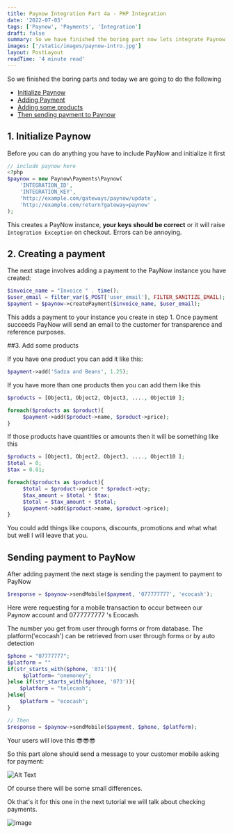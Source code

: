 ```yaml
---
title: Paynow Integration Part 4a - PHP Integration
date: '2022-07-03'
tags: ['Paynow', 'Payments', 'Integration']
draft: false
summary: So we have finished the boring part now lets integrate Paynow into our project(PHP).
images: ['/static/images/paynow-intro.jpg']
layout: PostLayout
readTime: '4 minute read'
---
```



So we finished the boring parts and today we are going to do the following
-  [Initialize Paynow](#sec-1)
-  [Adding Payment](#sec-2)
-  [Adding some products](#sec-3)
-  [Then sending payment to Paynow](#sec-4)

## 1. Initialize Paynow    <a name="sec-1"></a>

Before you can do anything you have to include PayNow and initialize it first

```php
// include paynow here
<?php
$paynow = new Paynow\Payments\Paynow(
    'INTEGRATION_ID',
    'INTEGRATION_KEY',
    'http://example.com/gateways/paynow/update',
    'http://example.com/return?gateway=paynow'
);
```

This creates a PayNow instance,  **your keys should be correct** or it will raise `Integration Exception` on checkout. Errors can be annoying.

## 2. Creating a payment   <a name="sec-2"></a>

The next stage involves adding a payment to the PayNow instance you have created:

```php
$invoice_name = "Invoice " . time();
$user_email = filter_var($_POST['user_email'], FILTER_SANITIZE_EMAIL);
$payment = $paynow->createPayment($invoice_name, $user_email);
```

This adds a payment to your instance you create in step 1. Once payment succeeds PayNow will send an email to the customer for transparence and reference purposes.

##3. Add some products     <a name="sec-3"></a>

If you have one product you can add it like this:

```php
$payment->add('Sadza and Beans', 1.25);
```

If you have more than one products then you can add them like this

```php
$products = [Object1, Object2, Object3, ...., Object10 ];

foreach($products as $product){
     $payment->add($product->name, $product->price);
}
```

If those products have quantities or amounts then it will be something like this

```php
$products = [Object1, Object2, Object3, ...., Object10 ];
$total = 0;
$tax = 0.01;

foreach($products as $product){
     $total = $product->price * $product->qty;
     $tax_amount = $total * $tax;
     $total = $tax_amount + $total;
     $payment->add($product->name, $product->price);
}
```

You could add things like coupons, discounts, promotions and what what but well I will leave that you.

## Sending payment to PayNow    <a name="sec-4"></a>

After adding payment the next stage is sending the payment to payment to PayNow

```php
$response = $paynow->sendMobile($payment, '077777777', 'ecocash');
```

Here were requesting for a mobile transaction to occur between our Paynow account and 0777777777 's Ecocash.

The number you get from user through forms or from database. The platform('ecocash') can be retrieved from user through forms or by auto detection

```php
$phone = "07777777";
$platform = ""
if(str_starts_with($phone, '071')){
     $platform= "onemoney";
}else if(str_starts_with($phone, '073')){
    $platform = "telecash";
}else{
    $platform = "ecocash";
}

// Then 
$response = $paynow->sendMobile($payment, $phone, $platform);
```

Your users will love this 😎😎😎

So this part alone should send a message to your customer mobile asking for payment:

![Alt Text](https://dev-to-uploads.s3.amazonaws.com/uploads/articles/hcnkp25o3fdfrd2jgj7f.jpg)

Of course there will be some small differences.

Ok that's it for this one in the next tutorial we will talk about checking payments.


![image](https://dev-to-uploads.s3.amazonaws.com/uploads/articles/2nza4jbux3awqyf39sy2.png)
 



